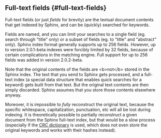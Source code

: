 ## Full-text fields {#full-text-fields}

Full-text fields (or just _fields_ for brevity) are the textual document contents that get indexed by Sphinx, and can be (quickly) searched for keywords.

Fields are named, and you can limit your searches to a single field (eg. search through &quot;title&quot; only) or a subset of fields (eg. to &quot;title&quot; and &quot;abstract&quot; only). Sphinx index format generally supports up to 256 fields. However, up to version 2.0.1-beta indexes were forcibly limited by 32 fields, because of certain complications in the matching engine. Full support for up to 256 fields was added in version 2.0.2-beta.

Note that the original contents of the fields are &lt;b&gt;not&lt;/b&gt; stored in the Sphinx index. The text that you send to Sphinx gets processed, and a full-text index (a special data structure that enables quick searches for a keyword) gets built from that text. But the original text contents are then simply discarded. Sphinx assumes that you store those contents elsewhere anyway.

Moreover, it is impossible to _fully_ reconstruct the original text, because the specific whitespace, capitalization, punctuation, etc will all be lost during indexing. It is theoretically possible to partially reconstruct a given document from the Sphinx full-text index, but that would be a slow process (especially if the [CRC dictionary](../index_configuration_options/dict.md) is used, which does not even store the original keywords and works with their hashes instead).